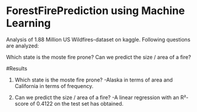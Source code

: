# ForestFirePrediction using Machine Learning
Analysis of 1.88 Million US Wildfires-dataset on kaggle.
Following questions are analyzed:

Which state is the moste fire prone?
Can we predict the size / area of a fire?

#Results
1. Which state is the moste fire prone?
-Alaska in terms of area and California in terms of frequency.

2. Can we predict the size / area of a fire?
-A linear regression with an R²-score of 0.4122 on the test set has obtained.
